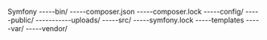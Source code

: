 Symfony
-----bin/ 
-----composer.json
-----composer.lock
-----config/
-----public/
-----------uploads/
-----src/
-----symfony.lock
-----templates
-----var/
-----vendor/
